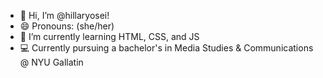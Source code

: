 - 👋 Hi, I’m @hillaryosei!
- 😄 Pronouns: (she/her)
- 🌱 I’m currently learning HTML, CSS, and JS
- 💻 Currently pursuing a bachelor's in Media Studies & Communications @ NYU Gallatin 

<!---
hillaryosei/hillaryosei is a ✨ special ✨ repository because its `README.md` (this file) appears on your GitHub profile.
You can click the Preview link to take a look at your changes.
--->
